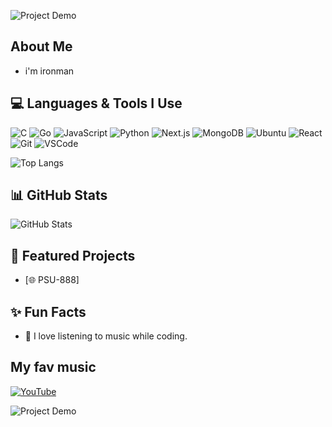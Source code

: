 ![Project Demo](https://github.com/sindresorhus/sindresorhus/blob/main/welcome-header.gif)

## About Me
- i'm ironman

## 💻 Languages & Tools I Use
![C](https://img.shields.io/badge/-C-A8B9CC?logo=c&logoColor=white)
![Go](https://img.shields.io/badge/-Go-00ADD8?logo=go&logoColor=white)
![JavaScript](https://img.shields.io/badge/-JavaScript-F7DF1E?logo=javascript&logoColor=black)
![Python](https://img.shields.io/badge/-Python-3776AB?logo=python&logoColor=white)
![Next.js](https://img.shields.io/badge/-Next.js-000000?logo=next.js&logoColor=white)
![MongoDB](https://img.shields.io/badge/-MongoDB-47A248?logo=mongodb&logoColor=white)
![Ubuntu](https://img.shields.io/badge/-Ubuntu-E95420?logo=ubuntu&logoColor=white)
![React](https://img.shields.io/badge/-React-61DAFB?logo=react&logoColor=black)
![Git](https://img.shields.io/badge/-Git-F05032?logo=git&logoColor=white)
![VSCode](https://img.shields.io/badge/-VSCode-007ACC?logo=visual-studio-code&logoColor=white)

![Top Langs](https://github-readme-stats.vercel.app/api/top-langs/?username=yourusername&layout=compact&theme=radical)

## 📊 GitHub Stats
![GitHub Stats](https://github-readme-stats.vercel.app/api?username=teamlnwth&show_icons=true&theme=radical)

## 🌟 Featured Projects
- [🌐 PSU-888]

## ✨ Fun Facts
- 🎵 I love listening to music while coding.
## My fav music
[![YouTube](https://img.shields.io/badge/Watch%20on-YouTube-FF0000?logo=youtube&logoColor=white)](https://www.youtube.com/watch?v=dgUHE8wWhiE&list=RDMMdgUHE8wWhiE&start_radio=1)

![Project Demo](https://media.giphy.com/media/3oriO0OEd9QIDdllqo/giphy.gif)


